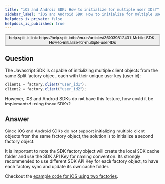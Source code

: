 ```yaml
---
title: "iOS and Android SDK: How to initialize for multiple user IDs?"
sidebar_label: "iOS and Android SDK: How to initialize for multiple user IDs?"
helpdocs_is_private: false
helpdocs_is_published: true
---
```


<p>
  <button style={{borderRadius:'8px', border:'1px', fontFamily:'Courier New', fontWeight:'800', textAlign:'left'}}> help.split.io link: https://help.split.io/hc/en-us/articles/360039812431-Mobile-SDK-How-to-initialize-for-multiple-user-IDs </button>
</p>

## Question

The Javascript SDK is capable of initializing multiple client objects from the same Split factory object, each with their unique user key (user id):

```javascript
client1 = factory.client("user_id1");
client2 = factory.client("user_id2");
```

However, iOS and Android SDKs do not have this feature, how could it be implemented using those SDKs?

## Answer

Since iOS and Android SDKs do not support initializing multiple client objects from the same factory object, the solution is to initialize a second factory object.

It is important to note the SDK factory object will create the local SDK cache folder and use the SDK API Key for naming convention. Its strongly recommended to use different SDK API Key for each factory object, to have each factory sync and update its own cache folder.

Checkout the [example code for iOS using two factories](https://help.split.io/hc/en-us/articles/360030632172).